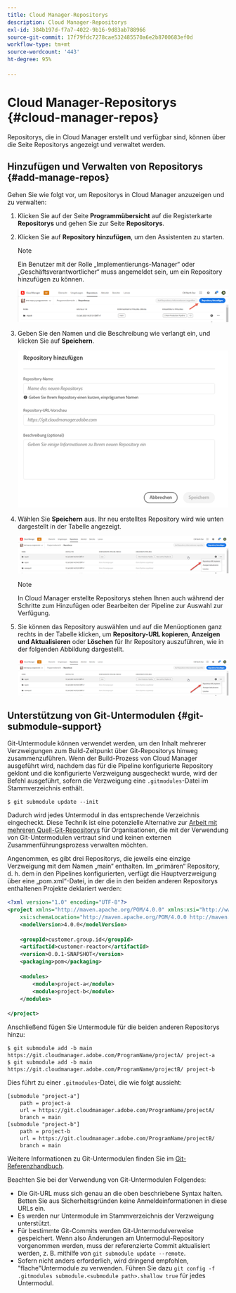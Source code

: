 ```yaml
---
title: Cloud Manager-Repositorys
description: Cloud Manager-Repositorys
exl-id: 384b197d-f7a7-4022-9b16-9d83ab788966
source-git-commit: 17f79fdc7278cae532485570a6e2b8700683ef0d
workflow-type: tm+mt
source-wordcount: '443'
ht-degree: 95%

---
```


# Cloud Manager-Repositorys {#cloud-manager-repos}

Repositorys, die in Cloud Manager erstellt und verfügbar sind, können über die Seite Repositorys angezeigt und verwaltet werden.

## Hinzufügen und Verwalten von Repositorys {#add-manage-repos}

Gehen Sie wie folgt vor, um Repositorys in Cloud Manager anzuzeigen und zu verwalten:

1. Klicken Sie auf der Seite **Programmübersicht** auf die Registerkarte **Repositorys** und gehen Sie zur Seite **Repositorys**.

1. Klicken Sie auf **Repository hinzufügen**, um den Assistenten zu starten.

   >[!NOTE]
   >Ein Benutzer mit der Rolle „Implementierungs-Manager“ oder „Geschäftsverantwortlicher“ muss angemeldet sein, um ein Repository hinzufügen zu können.

   ![](assets/create-repo2.png)


1. Geben Sie den Namen und die Beschreibung wie verlangt ein, und klicken Sie auf **Speichern**.

   ![](assets/repo-1.png)

1. Wählen Sie **Speichern** aus. Ihr neu erstelltes Repository wird wie unten dargestellt in der Tabelle angezeigt.

   ![](assets/create-repo3.png)

   >[!NOTE]
   >In Cloud Manager erstellte Repositorys stehen Ihnen auch während der Schritte zum Hinzufügen oder Bearbeiten der Pipeline zur Auswahl zur Verfügung.

1. Sie können das Repository auswählen und auf die Menüoptionen ganz rechts in der Tabelle klicken, um **Repository-URL kopieren**, **Anzeigen und Aktualisieren** oder **Löschen** für Ihr Repository auszuführen, wie in der folgenden Abbildung dargestellt.

   ![](assets/create-repo3.png)



## Unterstützung von Git-Untermodulen {#git-submodule-support}

Git-Untermodule können verwendet werden, um den Inhalt mehrerer Verzweigungen zum Build-Zeitpunkt über Git-Repositorys hinweg zusammenzuführen. Wenn der Build-Prozess von Cloud Manager ausgeführt wird, nachdem das für die Pipeline konfigurierte Repository geklont und die konfigurierte Verzweigung ausgecheckt wurde, wird der Befehl ausgeführt, sofern die Verzweigung eine `.gitmodules`-Datei im Stammverzeichnis enthält.

```
$ git submodule update --init
```

Dadurch wird jedes Untermodul in das entsprechende Verzeichnis eingecheckt. Diese Technik ist eine potenzielle Alternative zur [Arbeit mit mehreren Quell-Git-Repositorys](https://experienceleague.adobe.com/docs/experience-manager-cloud-service/implementing/managing-code/working-with-multiple-source-git-repositories.html?lang=de) für Organisationen, die mit der Verwendung von Git-Untermodulen vertraut sind und keinen externen Zusammenführungsprozess verwalten möchten.

Angenommen, es gibt drei Repositorys, die jeweils eine einzige Verzweigung mit dem Namen „main“ enthalten. Im „primären“ Repository, d. h. dem in den Pipelines konfigurierten, verfügt die Hauptverzweigung über eine „pom.xml“-Datei, in der die in den beiden anderen Repositorys enthaltenen Projekte deklariert werden:

```xml
<?xml version="1.0" encoding="UTF-8"?>
<project xmlns="http://maven.apache.org/POM/4.0.0" xmlns:xsi="http://www.w3.org/2001/XMLSchema-instance"
    xsi:schemaLocation="http://maven.apache.org/POM/4.0.0 http://maven.apache.org/maven-v4_0_0.xsd">
    <modelVersion>4.0.0</modelVersion>
   
    <groupId>customer.group.id</groupId>
    <artifactId>customer-reactor</artifactId>
    <version>0.0.1-SNAPSHOT</version>
    <packaging>pom</packaging>
   
    <modules>
        <module>project-a</module>
        <module>project-b</module>
    </modules>
   
</project>
```

Anschließend fügen Sie Untermodule für die beiden anderen Repositorys hinzu:

```
$ git submodule add -b main https://git.cloudmanager.adobe.com/ProgramName/projectA/ project-a
$ git submodule add -b main https://git.cloudmanager.adobe.com/ProgramName/projectB/ project-b
```

Dies führt zu einer `.gitmodules`-Datei, die wie folgt aussieht:

```
[submodule "project-a"]
    path = project-a
    url = https://git.cloudmanager.adobe.com/ProgramName/projectA/
    branch = main
[submodule "project-b"]
    path = project-b
    url = https://git.cloudmanager.adobe.com/ProgramName/projectB/
    branch = main
```

Weitere Informationen zu Git-Untermodulen finden Sie im [Git-Referenzhandbuch](https://git-scm.com/book/de/v2/Git-Tools-Submodules).

Beachten Sie bei der Verwendung von Git-Untermodulen Folgendes:

* Die Git-URL muss sich genau an die oben beschriebene Syntax halten. Betten Sie aus Sicherheitsgründen keine Anmeldeinformationen in diese URLs ein.
* Es werden nur Untermodule im Stammverzeichnis der Verzweigung unterstützt.
* Für bestimmte Git-Commits werden Git-Untermodulverweise gespeichert. Wenn also Änderungen am Untermodul-Repository vorgenommen werden, muss der referenzierte Commit aktualisiert werden, z. B. mithilfe von `git submodule update --remote`.
* Sofern nicht anders erforderlich, wird dringend empfohlen, &quot;flache&quot;Untermodule zu verwenden. Führen Sie dazu `git config -f .gitmodules submodule.<submodule path>.shallow true` für jedes Untermodul.
